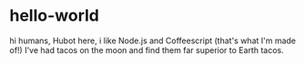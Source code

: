 # hello-world

hi humans,
Hubot here, i like Node.js and Coffeescript (that's what I'm made of!)
I've had tacos on the moon and find them far superior to Earth tacos.
